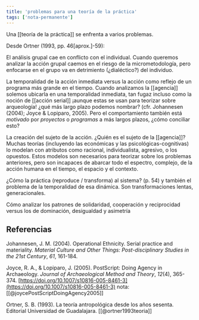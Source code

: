 ```yaml
---
title: 'problemas para una teoría de la práctica'
tags: ['nota-permanente']
---
```

Una [[teoría de la práctica]] se enfrenta a varios problemas.

Desde Ortner (1993, pp. 46\[aprox.\]-59):

El análisis grupal cae en conflicto con el individual. Cuando queremos analizar la acción grupal caemos en el riesgo de la micrometodología, pero enfocarse en el grupo va en detrimiento (¿dialéctico?) del individuo.

La temporalidad de la acción inmediata versus la acción como reflejo de un programa más grande en el tiempo. Cuando analizamos la [[agencia]] solemos ubicarla en una temporalidad inmediata, tan fugaz incluso como la noción de [[acción serial]] ¡aunque estas se usan para teorizar sobre arqueología! ¿qué más largo plazo podemos nombrar? (cfr. Johannesen (2004); Joyce & Lopiparo, 2005). Pero el comportamiento también está *motivado* por *proyectos* o *programas* a más largos plazos, ¿cómo conciliar esto?

La creación del sujeto de la acción. ¿Quién es el sujeto de la [[agencia]]? Muchas teorías (incluyendo las económicas y las psicológicas-cognitivas) lo modelan con atributos como racional, individualista, agresivo, o los opuestos. Estos modelos son necesarios para teorizar sobre los problemas anteriores, pero son incapaces de abarcar todo el espectro, complejo, de la acción humana en el tiempo, el espacio y el contexto.

¿Cómo la práctica (reproduce / transforma) al sistema? (p. 54) y también el problema de la temporalidad de esa dinámica. Son transformaciones lentas, generacionales.

Cómo analizar los patrones de solidaridad, cooperación y reciprocidad versus los de dominación, desigualdad y asimetría

## Referencias

Johannesen, J. M. (2004). Operational Ethnicity. Serial practice and materiality. _Material Culture and Other Things: Post-disciplinary Studies in the 21st Century_, _61_, 161-184.

Joyce, R. A., & Lopiparo, J. (2005). PostScript: Doing Agency in Archaeology. _Journal of Archaeological Method and Theory_, _12_(4), 365-374. [https://doi.org/10.1007/s10816-005-8461-3](https://doi.org/10.1007/s10816-005-8461-3) nota: [[@joycePostScriptDoingAgency2005]]

Ortner, S. B. (1993). La teoría antropológica desde los años sesenta. Editorial Universidad de Guadalajara. [[@ortner1993teoria]]
